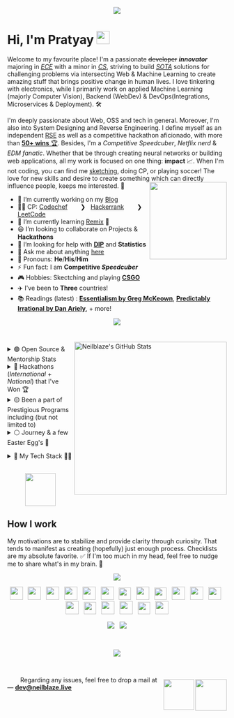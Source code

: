 <p align="center">
  <img  src="https://user-images.githubusercontent.com/48355572/207961878-f24217cf-d514-4ee9-90f9-bebd4111a6a0.png">
  <br>


# Hi, I'm Pratyay <img src="https://user-images.githubusercontent.com/48355572/205912228-52b28bd4-910b-4447-934f-be8b19a3aec5.gif" width="30px" height="30px">
Welcome to my favourite place! I'm a passionate ~~developer~~ **_innovator_** majoring in [*ECE*](https://en.wikipedia.org/?title=Electronics_and_Communication_Engineering&redirect=no) with a minor in [*CS*](https://en.wikipedia.org/wiki/Computer_science), striving to build [_SOTA_](https://en.wikipedia.org/wiki/State_of_the_art) solutions for challenging problems via intersecting Web & Machine Learning to create amazing stuff that brings positive change in human lives. I love tinkering with electronics, while I primarily work on applied Machine Learning (majorly Computer Vision), Backend (WebDev) & DevOps(Integrations, Microservices & Deployment). 🛠️

I'm deeply passionate about Web, OSS and tech in general. Moreover, I'm also into System Designing and Reverse Engineering. I define myself as an independent [RSE](https://ukrse.github.io/who.html) as well as a competitive hackathon aficionado, with more than [**50+ wins** 🏆](https://bit.ly/3nuM2Lz). Besides, I'm a _Competitive Speedcuber_, _Netflix nerd_ & _EDM fanatic_. Whether that be through creating neural networks or building web applications, all my work is focused on one thing: **impact** 📈. When I'm not coding, you can find me [sketching](https://urlx.vercel.app/ed-sheeran), doing CP, or playing soccer! The love for new skills and desire to create something which can directly influence people, keeps me interested. 🚀
<img align='right' src='https://user-images.githubusercontent.com/48355572/205913210-a40d093c-c40f-4cf7-b6ec-c67cd953476a.png' width='177'>

- 🔭 I’m currently working on my [Blog](https://blog.neilblaze.live) <a href="https://blog.neilblaze.live"><img src="https://user-images.githubusercontent.com/48355572/234940695-3b5baa71-01f5-4156-aca0-7a759bdec650.gif" width="12.9px" height="12.9px"></a>
- 👨‍💻 CP: [Codechef](https://www.codechef.com/users/zack_007) <a href="https://www.codechef.com/users/zack_007"><img src="https://user-images.githubusercontent.com/48355572/234939005-1a3b35fe-c834-44e6-987e-e86a1deee81c.png" width="14px" height="14px"></a> &nbsp; ❯ &nbsp; [Hackerrank](https://www.hackerrank.com/N3ilz_BL4Z3) <a href="https://www.hackerrank.com/N3ilz_BL4Z3"><img src="https://user-images.githubusercontent.com/48355572/234939454-3defe865-400a-46ec-9d2d-59f9eb8d7d06.png" width="14px" height="14px"></a> &nbsp; ❯ &nbsp; [LeetCode](https://leetcode.com/Neilblaze) <a href="https://leetcode.com/Neilblaze"><img src="https://user-images.githubusercontent.com/48355572/234939592-15f29ec2-10f5-41da-a6ca-7d78db446aa0.png" width="14px" height="14px"></a>
- 🌱 I’m currently learning [Remix](https://remix.run) 🏃
- 😄 I’m looking to collaborate on Projects & **Hackathons** <img src="https://user-images.githubusercontent.com/48355572/234943320-94375e5d-9028-4d61-8b7b-eed4f4fe6c86.gif" width="15px" height="15px">
- 🤔 I’m looking for help with [**DIP**](https://en.wikipedia.org/wiki/Digital_image_processing) and **Statistics**
- 💬 Ask me about anything [here](https://github.com/Neilblaze/Neilblaze/issues)
- 👨 Pronouns: **He**/**His**/**Him**
- ⚡ Fun fact: I am **Competitive _Speedcuber_**
- 🎮 Hobbies: Skectching and playing [**CSGO**](https://urlx.vercel.app/csgo-rank) <a href="https://steamcommunity.com/id/NeilzxD"><img src="https://user-images.githubusercontent.com/48355572/234972696-0cbb7e64-16ba-4f6a-a5be-d7b64d361897.png" width="14px" height="14px"></a>
- ✈️ I've been to **Three** countries!
- 📚 Readings (latest) : [**Essentialism by Greg McKeown**](https://literal.club/neilblaze/book/essentialism-d4v31), [**Predictably Irrational by Dan Ariely**](https://literal.club/neilblaze/book/predictably-irrational-60c6r), + more!

<p align="center">
  <img src="https://user-images.githubusercontent.com/48355572/209539106-8e1cbfc6-2f3d-4afd-b96a-890d967dd9ab.png">
</p>

<div>
<br/>
<img align="right" style="padding-top: 7px;" src="https://github-readme-streak-stats.herokuapp.com?user=Neilblaze&theme=blue-green&hide_border=true&date_format=M%20j%5B%2C%20Y%5D&background=DD272700&stroke=5326DD&fire=DD2727&ring=242EDC&sideNums=25C9DD" alt="Neilblaze's GitHub Stats" width="350" />  


<p align="left">
<details><summary> 🟢 Open Source & Mentorship Stats <img src="https://user-images.githubusercontent.com/48355572/234978665-08b7d16e-dace-479a-a061-478972c43f6b.gif" width="14px" height="14px"></summary>
<p>

- [Google Code-In'19](https://codein.withgoogle.com/archive/2019/organization/6265089057882112/) @Tensorflow &nbsp; ❯ &nbsp; (Mentor)
- [HackInCodes'20](https://hakincodes.tech) &nbsp; ❯ &nbsp; (Project Admin + Mentor)
- [Kharagpur Winter of Code (KWoC) 2020](https://kwoc.kossiitkgp.org) @IITKgp &nbsp; ❯ &nbsp; (Mentor)
- [NJACK Winter of Code 2020](http://njackwinterofcode.github.io) @IITPatna &nbsp; ❯ &nbsp; (Project Admin + Mentor)
- [DSC NSEC Winter of Code 2020](https://winterofcode.com) &nbsp; ❯ &nbsp; (Mentor)
- Script Winter of Code ([SWOC](http://swoc.tech)) 2020 &nbsp; ❯ &nbsp; (Mentor)
- [Hyperedge Winter of Blockchain](https://hyperedge.so/wob) 2023 &nbsp; ❯ &nbsp; (Mentor)
- [GirlScript Summer of Code](https://gssoc.girlscript.tech) (GSSoC) 2023 &nbsp; ❯ &nbsp; (Mentor)


<br/>

💡 **Fun Fact** : I've mentored over ***2.5K+*** students across the globe by mentoring in few International Hackathons, for e.g. :- 
<br/>

<table><tr><td valign="top" width="60%">

## <a href="https://github.com/neilblaze"><img src="https://user-images.githubusercontent.com/48355572/234984847-4e6b24f7-6a4a-4428-9924-fd34774d512c.png" title="MentorshipLogo" alt="Provided mentorship in the following hackathons" width="auto"/> </a>
 
| **Hackathon** | **Host** | **Place** |
| --- | --- | --- |
[Hack the North 2020++](https://hackthenorth.com)             | University of Waterloo, CA                                    |  Remote  |
[SunHacks 2020](https://sunhacks.io)                          | Arizona State University                                      |  Remote  |
[nwHacks 2021](https://www.nwhacks.io)                        | UBC Vancouver, CA                                             |  Remote  |
[Hack the NorthEast 2021](https://hackthenortheast.com)       | HTNE                                                          |  Remote  |
[SacHacks 2021](https://sachacks.io)                          | UC Davis                                                      |  Remote  |
[TartanHacks 2021](https://www.tartanhacks.com)               | Carnegie Mellon University                                    |  Remote  |
[SigmaHacks-2.0 2021](https://sigmahacks.org)                 | SigmaHacks                                                    |  Remote  |
[SBUHacks 2021](https://sbuhacks.org)                         | Stony Brook University                                        |  Remote  |
[StormHacks 2021](https://stormhacks.com)                     | Simon Fraser University                                       |  Remote  |
[UofTHacks-X 2023](https://uofthacks.com)                     | University of Toronto                                         |  Remote  |
[Hack@Brown 2023](https://2023.hackatbrown.org)               | Brown University                                              |  Remote  |
[McHacks 2023](https://www.mchacks.ca)                        | McGill University                                             |  Remote  |
 
</td><td valign="top" width="40%">

## <a href="https://github.com/neilblaze"><img src="https://user-images.githubusercontent.com/48355572/234985823-3da24d69-f3c8-4fac-b789-0b683c378b53.png" title="InterestedOrganizations" alt="Organizations of interest" width="auto"/> </a>   

- [Tensorflow](https://github.com/tensorflow) <img src="https://user-images.githubusercontent.com/48355572/234987454-6b44ef88-e396-4a93-88e2-8e61274257ea.png" width="14.5px" height="15.5px">
- [Apache Software Foundation](https://github.com/apache) <img src="https://user-images.githubusercontent.com/48355572/234987743-dbccbb63-4cd8-4e42-8e71-bff1249cf939.png" width="15px" height="15px">
- [Pytorch](https://github.com/pytorch) <img src="https://user-images.githubusercontent.com/48355572/234988080-cf2778c5-3599-4647-ae7d-d5a162c86fb8.png" width="10px" height="13px">
- [Numpy](https://github.com/numpy) <img src="https://user-images.githubusercontent.com/48355572/234988613-acbb0932-5bc2-47ae-83d6-70ced6cd724d.png" width="15px" height="15px">
- [Layer5](https://layer5.io) <img src="https://user-images.githubusercontent.com/48355572/234989129-48e5f558-7c33-485d-83bb-7651215c3058.png" width="12px" height="12px">
- [Sigstore](https://github.com/sigstore) <img src="https://user-images.githubusercontent.com/48355572/234989351-e59efb75-e7af-4e67-8f00-1be9c915f96e.png" width="12px" height="12px">
- [Cilium](https://github.com/cilium) <img src="https://user-images.githubusercontent.com/48355572/234989858-5556f23e-2299-4bd8-adb8-4a400959bc50.png" width="14px" height="14px">
- [Processing Foundation](https://github.com/processing) <img src="https://user-images.githubusercontent.com/48355572/234990297-b0adceb5-5fcd-4522-9cc4-f91991f9c112.png" width="12px" height="14px">
- [Publiclab](https://github.com/publiclab) <img src="https://user-images.githubusercontent.com/48355572/234990484-3b7c777e-fd4b-4c64-a2f9-4e5dc96c631f.png" width="12.5px" height="12px">
- [DSCAOT](https://dscaot.xyz) <img src="https://github.com/apache/apisix/assets/48355572/74555b59-4af8-42be-802c-a3837f3ea2ad" width="18px" height="10px">
- [BioConda](https://github.com/bioconda) <img src="https://user-images.githubusercontent.com/48355572/234990936-1dceeb8d-aa92-48f9-b529-b5e04f44cd69.png" width="13px" height="13px">
- [Fossasia](https://github.com/fossasia) <img src="https://user-images.githubusercontent.com/48355572/234991428-bde6d1cc-529b-4258-9bd2-fee9b95de049.png" width="12px" height="12px">
- [Anitab-Org](https://github.com/anitab-org) <img src="https://user-images.githubusercontent.com/48355572/234991658-3fdb31ec-5ad1-4791-aa77-41dd0177c8ca.png" width="12px" height="12px">


</td></tr></table>
<br/>
</p>
</details>


<details><summary> 🔵 Hackathons (<i>International</i> + <i>National</i>) that I've Won 🏆 <img src="https://user-images.githubusercontent.com/48355572/234978665-08b7d16e-dace-479a-a061-478972c43f6b.gif" width="14px" height="14px"></summary> 
<p><br/><br/><br/>
  
| **Year** | **Name of Hackathon** | **Organizer (Name of International Institution/Organisation) 🏫** | **Position / Award 🏆** | **Explore Project** |
| --- | --- | --- | --- | --- |
| 2023 | [Hacktech 2023](https://hacktech-2023.devpost.com) <img src="https://user-images.githubusercontent.com/48355572/234949697-2534f427-c3e9-43bd-b81c-353c4f21405d.jpg" width="18px" height="14px"> | California Institute of Technology (Caltech) | Grand Prize — Best Hack (Senior Division) | [View](https://devpost.com/software/up-cycle) <a href="https://devpost.com/software/up-cycle" target="_blank"><img src="https://user-images.githubusercontent.com/48355572/222726664-140bd1cf-fb29-4fd5-8926-d659c4632ea7.png" width="12px" height="12px"></a> |
| 2023 | [University of Bridgeport Hackathon](https://bpt-hackathon.devpost.com) <img src="https://user-images.githubusercontent.com/48355572/234949697-2534f427-c3e9-43bd-b81c-353c4f21405d.jpg" width="18px" height="14px"> | University of Bridgeport | 1st Place Prize | [View](https://devpost.com/software/lyceum) <a href="https://devpost.com/software/lyceum" target="_blank"><img src="https://user-images.githubusercontent.com/48355572/222726664-140bd1cf-fb29-4fd5-8926-d659c4632ea7.png" width="12px" height="12px"></a> |
| 2023 | [Citro Hacks 2023](https://citro-hacks-2023.devpost.com) | Citro Tech | Best Collegiate Hack | [View](https://devpost.com/software/facemelody) <a href="https://devpost.com/software/facemelody" target="_blank"><img src="https://user-images.githubusercontent.com/48355572/222726664-140bd1cf-fb29-4fd5-8926-d659c4632ea7.png" width="12px" height="12px"></a> |
| 2023 | [Hack the Hill](https://hack-the-hill.devpost.com) | University of Ottawa & Carleton University | Best Use of Google Cloud | [View](https://devpost.com/software/onionalyze) <a href="https://devpost.com/software/onionalyze" target="_blank"><img src="https://user-images.githubusercontent.com/48355572/222726664-140bd1cf-fb29-4fd5-8926-d659c4632ea7.png" width="12px" height="12px"></a> |
| 2023 | [Scaling Ethereum](https://ethglobal.com/events/scaling2023) | ETH Global | Polybase — Pool Prize | [View](https://ethglobal.com/showcase/fund3r-fw35o) <a href="https://ethglobal.com/showcase/fund3r-fw35o" target="_blank"><img src="https://user-images.githubusercontent.com/48355572/222726664-140bd1cf-fb29-4fd5-8926-d659c4632ea7.png" width="12px" height="12px"></a> |
| 2023 | [Hack Around the World 2](https://hack-around-the-world-2.devpost.com) | Major League Hacking (MLH) | Best Domain Name from GoDaddy Registry [APAC Only] | [View](https://devpost.com/software/tomravel) <a href="https://devpost.com/software/tomravel" target="_blank"><img src="https://user-images.githubusercontent.com/48355572/222726664-140bd1cf-fb29-4fd5-8926-d659c4632ea7.png" width="12px" height="12px"></a> |
| 2023 | [EthForAll 2023](https://ethforall.devfolio.co) | Devfolio x ETHIndia | Arcana Network Auth Prize | [View](https://devfolio.co/projects/studysurf-5ec7) <a href="https://devfolio.co/projects/studysurf-5ec7" target="_blank"><img src="https://user-images.githubusercontent.com/48355572/222726664-140bd1cf-fb29-4fd5-8926-d659c4632ea7.png" width="12px" height="12px"></a> |
| 2023 | [Linode Hackathon 2023](https://dev.to/devteam/linode-dev-hackathon-winners-announced-2821) | Linode x DEV | Runner-Up — Smooth Shifters | [View](https://dev.to/devteam/linode-dev-hackathon-winners-announced-2821#:~:text=%23linodehackathon-,HealthifAI) <a href="https://dev.to/devteam/linode-dev-hackathon-winners-announced-2821#:~:text=%23linodehackathon-,HealthifAI" target="_blank"><img src="https://user-images.githubusercontent.com/48355572/222726664-140bd1cf-fb29-4fd5-8926-d659c4632ea7.png" width="12px" height="12px"></a> |
| 2023 | [Hacklytics 2023](https://hacklytics23.devpost.com) | Georgia Tech | Best Healthcare Hack | [View](https://devpost.com/software/healthifai) <a href="https://devpost.com/software/healthifai" target="_blank"><img src="https://user-images.githubusercontent.com/48355572/222726664-140bd1cf-fb29-4fd5-8926-d659c4632ea7.png" width="12px" height="12px"></a> |
| 2023 | [DeisHacks 2023](https://deishacks-2023.devpost.com) | Brandeis University | *Hidden Jem* Track Prize ([$500](https://user-images.githubusercontent.com/48355572/217180869-9f6dcd0a-3f81-4001-960a-2f341d80d73c.png))  | [View](https://devpost.com/software/land-of-a-thousand-hills-collectibles) <a href="https://devpost.com/software/land-of-a-thousand-hills-collectibles" target="_blank"><img src="https://user-images.githubusercontent.com/48355572/222726664-140bd1cf-fb29-4fd5-8926-d659c4632ea7.png" width="12px" height="12px"></a> |
| 2023 | [HackED](https://hacked-2023.devpost.com) | University of Alberta | Best Use of MongoDB Atlas | [View](https://devpost.com/software/edwiz) <a href="https://devpost.com/software/edwiz" target="_blank"><img src="https://user-images.githubusercontent.com/48355572/222726664-140bd1cf-fb29-4fd5-8926-d659c4632ea7.png" width="12px" height="12px"></a> |
| 2022 | [Hacky New Year!](https://hacky-new-year.devpost.com) | Major League Hacking | Most Innovative Hack | [View](https://devpost.com/software/collabworks) <a href="https://devpost.com/software/collabworks" target="_blank"><img src="https://user-images.githubusercontent.com/48355572/222726664-140bd1cf-fb29-4fd5-8926-d659c4632ea7.png" width="12px" height="12px"></a> |
| 2022 | [Hacky Winterland 2](https://hacky-winterland-2.devpost.com) | Major League Hacking (MLH) | Best Use of Google Cloud | [View](https://devpost.com/software/save-our-snooze) <a href="https://devpost.com/software/save-our-snooze" target="_blank"><img src="https://user-images.githubusercontent.com/48355572/222726664-140bd1cf-fb29-4fd5-8926-d659c4632ea7.png" width="12px" height="12px"></a> |
| 2022 | [MongoDB Atlas Hackathon 2022](https://dev.to/devteam/announcing-the-mongodb-atlas-hackathon-2022-on-dev-2107) | MongoDB x DEV | Runner-Up — Choose Your Own Adventure | [View](https://dev.to/devteam/mongodb-atlas-hackathon-2022-winners-announced-iib#:~:text=dotnet%20%23mongodb-,Binoculearn.ai) <a href="https://dev.to/devteam/mongodb-atlas-hackathon-2022-winners-announced-iib#:~:text=dotnet%20%23mongodb-,Binoculearn.ai" target="_blank"><img src="https://user-images.githubusercontent.com/48355572/222726664-140bd1cf-fb29-4fd5-8926-d659c4632ea7.png" width="12px" height="12px"></a> |
| 2022 | [MetroHacks 2022](https://metrohacks-2022.devpost.com) | MetroHacks — ASR-X | 1st Place (Best Overall) - Education Track (18+, Advanced Category) ; Most Creative Use of *Twilio* | [View](https://devpost.com/software/binoculearn) <a href="https://devpost.com/software/binoculearn" target="_blank"><img src="https://user-images.githubusercontent.com/48355572/222726664-140bd1cf-fb29-4fd5-8926-d659c4632ea7.png" width="12px" height="12px"></a> |
| 2022 | [Impractical Hackers 2](https://impracticalhackers2.devpost.com) | Major League Hacking (MLH) | Best Domain Name from GoDaddy Registry [APAC Only] | [View](https://devpost.com/software/sonicsurf) <a href="https://devpost.com/software/sonicsurf" target="_blank"><img src="https://user-images.githubusercontent.com/48355572/222726664-140bd1cf-fb29-4fd5-8926-d659c4632ea7.png" width="12px" height="12px"></a> |
| 2022 | [PeddieHacks](https://peddiehacks2022.devpost.com) | Peddie School, Hightstown, New Jersey | *Passion Prize by 1517* & *Education College Prize* | [View](https://devpost.com/software/summarizr-hczls7) <a href="https://devpost.com/software/summarizr-hczls7" target="_blank"><img src="https://user-images.githubusercontent.com/48355572/222726664-140bd1cf-fb29-4fd5-8926-d659c4632ea7.png" width="12px" height="12px"></a> |
| 2022 | [KYH Hackathon](https://katy-youth-hacks.devpost.com) | KatyYouthHacks | Best Overall Winner | [View](https://devpost.com/software/food-oasis-irp89a) <a href="https://devpost.com/software/food-oasis-irp89a" target="_blank"><img src="https://user-images.githubusercontent.com/48355572/222726664-140bd1cf-fb29-4fd5-8926-d659c4632ea7.png" width="12px" height="12px"></a> |
| 2022 | [Impact Hacks](https://impact-hacks.devpost.com) | Irvington High School Data Science Club | Judge's Choice | [View](https://devpost.com/software/food-oasis-irp89a) <a href="https://devpost.com/software/food-oasis-irp89a" target="_blank"><img src="https://user-images.githubusercontent.com/48355572/222726664-140bd1cf-fb29-4fd5-8926-d659c4632ea7.png" width="12px" height="12px"></a> |
| 2022 | [GryphHacks](https://gryphhacks-2022.devpost.com) | University of Guelph | Second Place Overall ; Best CI/CD Application Using CircleCI ; Best use of CockroachDB | [View](https://devpost.com/software/skript) <a href="https://devpost.com/software/skript" target="_blank"><img src="https://user-images.githubusercontent.com/48355572/222726664-140bd1cf-fb29-4fd5-8926-d659c4632ea7.png" width="12px" height="12px"></a> |
| 2022 | [RU Hacks](https://ru-hacks-2022-digital-15171.devpost.com) | Ryerson University | Best Application of DCP API 1st Place ; Best Use of Google Cloud ; Mini Win: Most Engaging Demo Video | [View](https://devpost.com/software/r-u-safe) <a href="https://devpost.com/software/r-u-safe" target="_blank"><img src="https://user-images.githubusercontent.com/48355572/222726664-140bd1cf-fb29-4fd5-8926-d659c4632ea7.png" width="12px" height="12px"></a> |
| 2022 | [SD Hacks](https://sd-hacks-2022.devpost.com) | UC San Diego | First Place ($1000) - MageAI challenge (Tied) | [View](https://devpost.com/software/hydroptimum) <a href="https://devpost.com/software/hydroptimum" target="_blank"><img src="https://user-images.githubusercontent.com/48355572/222726664-140bd1cf-fb29-4fd5-8926-d659c4632ea7.png" width="12px" height="12px"></a> |
| 2022 | [PickHacks](https://hackprinceton-spring-2022.devpost.com) | Missouri S&T | Best Use of MATLAB | [View](https://devpost.com/software/perfect-playlists-saxc6u) <a href="https://devpost.com/software/perfect-playlists-saxc6u" target="_blank"><img src="https://user-images.githubusercontent.com/48355572/222726664-140bd1cf-fb29-4fd5-8926-d659c4632ea7.png" width="12px" height="12px"></a> |
| 2022 | [HackPrinceton Spring'22](https://hackprinceton-spring-2022.devpost.com) | Princeton University | Most Creative Use of Twilio | [View](https://devpost.com/software/fintruist) <a href="https://devpost.com/software/fintruist" target="_blank"><img src="https://user-images.githubusercontent.com/48355572/222726664-140bd1cf-fb29-4fd5-8926-d659c4632ea7.png" width="12px" height="12px"></a> |
| 2022 | [Faber Web3 Hackathon](https://faberweb3.devpost.com) | Faber Inc. | Third Best Overall ; Across the Line Award | [View](https://devpost.com/software/sparkstream) <a href="https://devpost.com/software/sparkstream" target="_blank"><img src="https://user-images.githubusercontent.com/48355572/222726664-140bd1cf-fb29-4fd5-8926-d659c4632ea7.png" width="12px" height="12px"></a> |
| 2022 | [Hacktech](https://hacktech-2022.devpost.com) | California Institute of Technology (Caltech) | *Best ML/AI Hack* ; *Passion Prize by 1517*  | [View](https://devpost.com/software/ziro) <a href="https://devpost.com/software/ziro" target="_blank"><img src="https://user-images.githubusercontent.com/48355572/222726664-140bd1cf-fb29-4fd5-8926-d659c4632ea7.png" width="12px" height="12px"></a> |
| 2022 | [HackNYU](https://hacknyu-2022.devpost.com) | New York University | Best Overall — *Track: Inclusion*  | [View](https://devpost.com/software/parampower) <a href="https://devpost.com/software/parampower" target="_blank"><img src="https://user-images.githubusercontent.com/48355572/222726664-140bd1cf-fb29-4fd5-8926-d659c4632ea7.png" width="12px" height="12px"></a> |
| 2022 | [TAMUhack](https://tamuhack2022.devpost.com) | Texas A&M University | PIMCO Challenge | [View](https://devpost.com/software/educoin-h76rgt) <a href="https://devpost.com/software/educoin-h76rgt" target="_blank"><img src="https://user-images.githubusercontent.com/48355572/222726664-140bd1cf-fb29-4fd5-8926-d659c4632ea7.png" width="12px" height="12px"></a> |
| 2021 | [Kent Hack Enough](https://kent-hack-enough-2021.devpost.com) | Kent State University | Best Use of Google Cloud, Best International Hack (Tied)  | [View](https://devpost.com/software/unisight) <a href="https://devpost.com/software/unisight" target="_blank"><img src="https://user-images.githubusercontent.com/48355572/222726664-140bd1cf-fb29-4fd5-8926-d659c4632ea7.png" width="12px" height="12px"></a> |
| 2021 | [MetroHacks](https://metrohacks2021.devpost.com) | ACP x Tsinghua University | Best Overall  | [View](https://devpost.com/software/zentube) <a href="https://devpost.com/software/zentube" target="_blank"><img src="https://user-images.githubusercontent.com/48355572/222726664-140bd1cf-fb29-4fd5-8926-d659c4632ea7.png" width="12px" height="12px"></a> |
| 2021 | [HackUMBC Fall 2021](https://hackumbc-fall-2021.devpost.com) | University of Maryland, Baltimore County | Best Financial Hack — Capital One  | [View](https://devpost.com/software/quikserve) <a href="https://devpost.com/software/quikserve" target="_blank"><img src="https://user-images.githubusercontent.com/48355572/222726664-140bd1cf-fb29-4fd5-8926-d659c4632ea7.png" width="12px" height="12px"></a> |
| 2021 | [VolHacks V](https://volhacks-v.devpost.com) | University of Tennessee | Jina AI — Best Hack Using Jina AI | [View](https://devpost.com/software/quikserve) <a href="https://devpost.com/software/quikserve" target="_blank"><img src="https://user-images.githubusercontent.com/48355572/222726664-140bd1cf-fb29-4fd5-8926-d659c4632ea7.png" width="12px" height="12px"></a> |
| 2021 | [Cal Hacks 8.0](https://cal-hacks-8.devpost.com) | UC Berkeley | BlackRock Challenge — Financial Wellbeing (Best Overall) ; The @ Company — Mobile Apps Post “The Social Dilemma” (First Place) ; MLH — Best Use of Google Cloud ; The @ Company — Best Use of @ Platform  | [View](https://devpost.com/software/renteasy) <a href="https://devpost.com/software/renteasy" target="_blank"><img src="https://user-images.githubusercontent.com/48355572/222726664-140bd1cf-fb29-4fd5-8926-d659c4632ea7.png" width="12px" height="12px"></a> |
| 2021 | [Pitt Challenge](https://pitt-challenge-2021.devpost.com) | University of Pittsburgh — School of Pharmacy and the Clinical and Translational Science Institute (CTSI) | Overall 2nd Place (Tied) | [View](https://devpost.com/software/sheerai) <a href="https://devpost.com/software/sheerai" target="_blank"><img src="https://user-images.githubusercontent.com/48355572/222726664-140bd1cf-fb29-4fd5-8926-d659c4632ea7.png" width="12px" height="12px"></a> |
| 2021 | [MHacks 14](https://mhacks-14.devpost.com) | University of Michigan | Best Machine Learning Hack ; Best Educational Hack - Leading Learners | [View](https://devpost.com/software/retro-study) <a href="https://devpost.com/software/retro-study" target="_blank"><img src="https://user-images.githubusercontent.com/48355572/222726664-140bd1cf-fb29-4fd5-8926-d659c4632ea7.png" width="12px" height="12px"></a> |
| 2021 | [MakeUC](https://makeuc-2021.devpost.com) | University of Cincinnati | [Givaudan] Best Hack for Demystifying Food Experience ; [Tezos] Best Project Using Blockchain — 2nd Place ($2000) | [View](https://devpost.com/software/recaipe) <a href="https://devpost.com/software/recaipe" target="_blank"><img src="https://user-images.githubusercontent.com/48355572/222726664-140bd1cf-fb29-4fd5-8926-d659c4632ea7.png" width="12px" height="12px"></a> |
| 2021 | [DivHacks](https://divhacks.devpost.com) | Columbia University | Most Fun or Unique Hack | [View](https://devpost.com/software/safelynk) <a href="https://devpost.com/software/safelynk" target="_blank"><img src="https://user-images.githubusercontent.com/48355572/222726664-140bd1cf-fb29-4fd5-8926-d659c4632ea7.png" width="12px" height="12px"></a> |
| 2021 | [HyperHacks](https://hyperhacks.devpost.com) | HyperHacks Inc. | Top 10 | [View](https://devpost.com/software/aquastreet) <a href="https://devpost.com/software/aquastreet" target="_blank"><img src="https://user-images.githubusercontent.com/48355572/222726664-140bd1cf-fb29-4fd5-8926-d659c4632ea7.png" width="12px" height="12px"></a> |
| 2021 | [Backyard Hacks 2.0](https://backyardhackstwo.devpost.com) | Major League Hacking | Best use of Google Cloud | [View](https://devpost.com/software/socialcurator) <a href="https://devpost.com/software/socialcurator" target="_blank"><img src="https://user-images.githubusercontent.com/48355572/222726664-140bd1cf-fb29-4fd5-8926-d659c4632ea7.png" width="12px" height="12px"></a> |
| 2021 | [HackMIT 2021](https://archive.hackmit.org/2021) | Massachusetts Institute of Technology (MIT) | *Best Financial Hack* — Capital One ; *Best Hack for Environmental Sustainability Investing* — Arrowstreet Capital | [View](https://github.com/thisjustinh/ESGBoost) <a href="https://github.com/thisjustinh/ESGBoost" target="_blank"><img src="https://user-images.githubusercontent.com/48355572/222726664-140bd1cf-fb29-4fd5-8926-d659c4632ea7.png" width="12px" height="12px"></a> |
| 2021 | [HopHacks Fall 2021](https://hophacks-fall-2021.devpost.com) | Johns Hopkins University, Maryland | Hacking — Runner Up | [View](https://devpost.com/software/spiroshield) <a href="https://devpost.com/software/spiroshield" target="_blank"><img src="https://user-images.githubusercontent.com/48355572/222726664-140bd1cf-fb29-4fd5-8926-d659c4632ea7.png" width="12px" height="12px"></a> |
| 2021 | [PennApps XXII](https://pennapps-xxii.devpost.com) | University of Pennsylvania | Top 10 ; Sponsored Route: Best Use of IPFS and/or Filecoin | [View](https://devpost.com/software/spotzoo) <a href="https://devpost.com/software/spotzoo" target="_blank"><img src="https://user-images.githubusercontent.com/48355572/222726664-140bd1cf-fb29-4fd5-8926-d659c4632ea7.png" width="12px" height="12px"></a> |
| 2021 | [PeddieHacks](https://peddiehacks2021.devpost.com) | Peddie School, Hightstown, New Jersey | Judges' Prize | [View](https://devpost.com/software/eyeballin) <a href="https://devpost.com/software/eyeballin" target="_blank"><img src="https://user-images.githubusercontent.com/48355572/222726664-140bd1cf-fb29-4fd5-8926-d659c4632ea7.png" width="12px" height="12px"></a> |
| 2021 | [Slam Dunk Hacks](https://slamdunkhacks.devpost.com) | Major League Hacking | First Overall ; Best Domain Name from GoDaddy Registry [APAC Only] | [View](https://devpost.com/software/eyeballin) <a href="https://devpost.com/software/eyeballin" target="_blank"><img src="https://user-images.githubusercontent.com/48355572/222726664-140bd1cf-fb29-4fd5-8926-d659c4632ea7.png" width="12px" height="12px"></a> |
| 2021 | [HackUPC 2021](https://hackupc2021.devpost.com) | Universitat Politècnica de Catalunya · Barcelona Tech - UPC | Second Best Overall ; IThinkUPC Challenge (Best Overall) | [View](https://devpost.com/software/edyfai) <a href="https://devpost.com/software/edyfai" target="_blank"><img src="https://user-images.githubusercontent.com/48355572/222726664-140bd1cf-fb29-4fd5-8926-d659c4632ea7.png" width="12px" height="12px"></a> |
| 2021 | [IBM Healthcare Innovation Challenge](https://www.ibm.com/in-en/industries/healthcare) | IBM | Second Best Overall (APAC) ; Innovators Award | [View](https://devpost.com/software/healthbay) <a href="https://devpost.com/software/healthbay" target="_blank"><img src="https://user-images.githubusercontent.com/48355572/222726664-140bd1cf-fb29-4fd5-8926-d659c4632ea7.png" width="12px" height="12px"></a> |
| 2021 | [Hacktech 2021](https://hacktech2021.devpost.com) | Caltech | Runner-Up (Best Overall) | [View](https://devpost.com/software/aerowave#updates) <a href="https://devpost.com/software/aerowave#updates" target="_blank"><img src="https://user-images.githubusercontent.com/48355572/222726664-140bd1cf-fb29-4fd5-8926-d659c4632ea7.png" width="12px" height="12px"></a> |
| 2021 | [HueHacks](https://huehacks.devpost.com) | Major League Hacking | Work of Art Hack | [View](https://devpost.com/software/_colorsive_) <a href="https://devpost.com/software/_colorsive_" target="_blank"><img src="https://user-images.githubusercontent.com/48355572/222726664-140bd1cf-fb29-4fd5-8926-d659c4632ea7.png" width="12px" height="12px"></a> |
| 2021 | [HackPSU Spring 2021](https://hackpsu-spring-2021.devpost.com) | Penn State University | Nittany Ai Alliance — Ai for Good (First Place) ; HackPSU Health and Wellness | [View](https://devpost.com/software/adoptic) <a href="https://devpost.com/software/adoptic" target="_blank"><img src="https://user-images.githubusercontent.com/48355572/222726664-140bd1cf-fb29-4fd5-8926-d659c4632ea7.png" width="12px" height="12px"></a> |
| 2021 | [Hackthrob](https://hackthrob.devpost.com) | Major League Hacking | Best Hardware Hack presented by Digi-Key | [View](https://devpost.com/software/closeness) <a href="https://devpost.com/software/closeness" target="_blank"><img src="https://user-images.githubusercontent.com/48355572/222726664-140bd1cf-fb29-4fd5-8926-d659c4632ea7.png" width="12px" height="12px"></a> |
| 2021 | [HackBU 2021](https://hackbu-2021.devpost.com) | Binghamton University | Best Design (UI) sponsored by RubyApps | [View](https://devpost.com/software/pronounce) <a href="https://devpost.com/software/pronounce" target="_blank"><img src="https://user-images.githubusercontent.com/48355572/222726664-140bd1cf-fb29-4fd5-8926-d659c4632ea7.png" width="12px" height="12px"></a> |
| 2021 | [uOttaHack 4](https://uottahack-4.devpost.com) | University of Ottawa | 1st Place Overall ; Solace - Best use of PubSub+ (Best Overall) | [View](https://devpost.com/software/ambuplus) <a href="https://devpost.com/software/ambuplus" target="_blank"><img src="https://user-images.githubusercontent.com/48355572/222726664-140bd1cf-fb29-4fd5-8926-d659c4632ea7.png" width="12px" height="12px"></a> |
| 2021 | [TartanHacks 2021](https://tartanhacks-2021.devpost.com) | Carnegie Mellon University (CMU) | Best use of DataStax Astra | [View](https://devpost.com/software/extra-change) <a href="https://devpost.com/software/extra-change" target="_blank"><img src="https://user-images.githubusercontent.com/48355572/222726664-140bd1cf-fb29-4fd5-8926-d659c4632ea7.png" width="12px" height="12px"></a> |
| 2021 | [Hoya Hacks 2021](https://hoya-hacks-2021.devpost.com) | Georgetown University | 1st Place Overall | [View](https://devpost.com/software/krishai-htkagf) <a href="https://devpost.com/software/krishai-htkagf" target="_blank"><img src="https://user-images.githubusercontent.com/48355572/222726664-140bd1cf-fb29-4fd5-8926-d659c4632ea7.png" width="12px" height="12px"></a> |
| 2021 | [Quantahacks 2021](https://quantahacks.devpost.com) | Quantahacks | Second Place Overall | [View](https://devpost.com/software/customer-car) <a href="https://devpost.com/software/customer-car" target="_blank"><img src="https://user-images.githubusercontent.com/48355572/222726664-140bd1cf-fb29-4fd5-8926-d659c4632ea7.png" width="12px" height="12px"></a> |
| 2021 | [Hack APAC](https://hackapac.devpost.com) | Major League Hacking | Best use of Google Cloud | [View](https://devpost.com/software/krishai) <a href="https://devpost.com/software/krishai" target="_blank"><img src="https://user-images.githubusercontent.com/48355572/222726664-140bd1cf-fb29-4fd5-8926-d659c4632ea7.png" width="12px" height="12px"></a> |
| 2021 | [Hack Your Portfolio](https://hackyourportfolio.devpost.com) | Major League Hacking | Best Social Good Hack | [View](https://devpost.com/software/teach-for-a-cause) <a href="https://devpost.com/software/teach-for-a-cause" target="_blank"><img src="https://user-images.githubusercontent.com/48355572/222726664-140bd1cf-fb29-4fd5-8926-d659c4632ea7.png" width="12px" height="12px"></a> |
| 2021 | [DigitalOcean App Platform Hackathon](https://dev.to/devteam/announcing-the-digitalocean-app-platform-hackathon-on-dev-2i1k) | DigitalOcean x DEV.to | Runner up | [View](https://dev.to/devteam/digitalocean-app-platform-hackathon-winners-announced-ig0#:~:text=docker%20%23showdev-,%40neilblaze,-Who%2Dof%2Dus) <a href="https://dev.to/devteam/digitalocean-app-platform-hackathon-winners-announced-ig0#:~:text=docker%20%23showdev-,%40neilblaze,-Who%2Dof%2Dus" target="_blank"><img src="https://user-images.githubusercontent.com/48355572/222726664-140bd1cf-fb29-4fd5-8926-d659c4632ea7.png" width="12px" height="12px"></a> |
| 2020 | [SharkHacks](https://sharkhacks.devpost.com) | Major League Hacking | Best Domain Name from GoDaddy Registry [APAC Only] | [View](https://devpost.com/software/sharkroom) <a href="https://devpost.com/software/sharkroom" target="_blank"><img src="https://user-images.githubusercontent.com/48355572/222726664-140bd1cf-fb29-4fd5-8926-d659c4632ea7.png" width="12px" height="12px"></a> |
| 2020 | [DandyHacks](https://dandyhacks-2020.devpost.com) | University of Rochester | echoAR Track Prize | [View](https://devpost.com/software/edubattle) <a href="https://devpost.com/software/edubattle" target="_blank"><img src="https://user-images.githubusercontent.com/48355572/222726664-140bd1cf-fb29-4fd5-8926-d659c4632ea7.png" width="12px" height="12px"></a> |
| 2020 | [Def Hacks — Global 2.0](https://bit.ly/3e9l3jA) | Def Hacks Inc. | [SecurePDF](https://devfolio.co/projects/securepdf) — Advanced Track Winner | [View](https://youtu.be/k_4fB4xYKlA?t=781) <a href="https://youtu.be/k_4fB4xYKlA?t=781" target="_blank"><img src="https://user-images.githubusercontent.com/48355572/222726664-140bd1cf-fb29-4fd5-8926-d659c4632ea7.png" width="12px" height="12px"></a> |

... and *20+* more across Devpost, Devfolio, AngelHack & Other Platforms! <br/>
💡 **Fun Fact** : I don't participate in domestic ones much since there, (Politics + Partiality) >> Skills 😆

<br/>
  
</p>
</details>

<details><summary> 🟡 Been a part of Prestigious Programs including (but not limited to) <img src="https://user-images.githubusercontent.com/48355572/234978665-08b7d16e-dace-479a-a061-478972c43f6b.gif" width="14px" height="14px"></summary> 
<p>
<br/>

- Research Assistant (RA) Intern at [IIIT Hyderabad](https://www.iiit.ac.in) <br/>
  ↳ Worked on Deep Neural Net Acoustic Model for Phoneme Segmentation under *Dr. Naresh Manwani* <br/><br/>
- Summer Intern at [III Kanpur](https://www.iitk.ac.in) <br/>
  ↳ Was a part of Applied Machine Learning & Data Science group, governed by CCE, IITK (Indian Institute of Technology Kanpur), in collaboration with the Intelligent Data Engineering and Automation (IDEA) Laboratory under *Prof. Nishchal K. Verma* <br/><br/>
- [HackIllinois OS Fellow 21](https://fellowship.hackillinois.org) — Remote <br/>
  ↳ Worked on async wrappers of `k8s.io/apiserver` under [CNCF](https://www.cncf.io) <br/><br/>
- [MITACS GRI'21](https://www.mitacs.ca/en/programs/globalink/globalink-research-internship) — Remote // uAlberta <br/>
  ↳ Worked on Mobile Head Motion-Tracking Unit based on RCV designed for specially-abled under Dr. Nilanjan Ray (Department of Computing Science, University of Alberta, CA) <br/><br/>
- [The Visual Computing & Artificial Intelligence Lab at TUM, 2022](https://niessnerlab.org/) — Remote <br/>
  ↳ Worked on Panoptic Segmantation & Object Detection with YOLOv8  <br/><br/>
- [Google Summer of Code 2023](https://summerofcode.withgoogle.com) ~ [Tensorflow](https://summerofcode.withgoogle.com/programs/2023/organizations/tensorflow-d1) (MediaPipe / GoogleAI) — Remote (Present) <a href="https://summerofcode.withgoogle.com/programs/2023/organizations/tensorflow-d1" target="_blank"><img src="https://user-images.githubusercontent.com/48355572/234949697-2534f427-c3e9-43bd-b81c-353c4f21405d.jpg" width="18px" height="14px"></a> <br/><br/>
- Applied AI (student) Researcher at [SimPPL](https://simppl.org) under [Unicode Research](https://unicode-research.netlify.app) — Remote (Present) <a href="https://summerofcode.withgoogle.com/programs/2023/organizations/tensorflow-d1" target="_blank"><img src="https://user-images.githubusercontent.com/48355572/234949697-2534f427-c3e9-43bd-b81c-353c4f21405d.jpg" width="18px" height="14px"></a> <br/>
  ↳ Working on Social Data Scraping and AI for fairness, under [*Swapneel Mehta*](https://twitter.com/swapneel_mehta) <br/><br/>
  
**TODO** :- 

- 🟢 [MLH Fellowship](https://fellowship.mlh.io) ⏳
- 🟢 [LFX/N Mentorship](https://lfx.linuxfoundation.org) ⏳(2024)
- 🟢 [Google Season of Docs](https://developers.google.com/season-of-docs) (2023) → _**Shortlisted**_, but *had to drop out* because of **GSoC'23** 🥺
- 🔴 [Outreachy 2023](https://www.outreachy.org) (May Cohort) → _**Selected**_, but *had to drop out* because of **GSoC'23** 💔❎
- 🟡 [DAAD Wise Scholarship](https://shorturl.at/kpyzS) (2021) → Institutional [eligibility](https://shorturl.at/dtGIM) factors 💔❎
- 🟡 [Summer of Bitcoin](https://www.summerofbitcoin.org) (2023) → Yet to take a shot ⏳(2024)
- 🟡 [NTU (MM Lab) Research Internship](https://www.mmlab-ntu.com/careers.html) → (Not eligible) ❎ / Reapply ⏳(2024)
- 🟢 [HKUST PG Visiting Research Internship](https://shorturl.at/aAVW8) → ⏳([2024/2025](https://facultyprofiles.hkust.edu.hk/facultylisting.php))
- 🟢 [NUS Research Internship](https://nus.edu.sg/cfg/students/jobs-internships/internships) → (Summer / Fall cohort) ⏳(2024)  

</p>
<br/>
</details>

<details><summary> ⚪ Journey & a few Easter Egg's 🥚 <img src="https://user-images.githubusercontent.com/48355572/234978665-08b7d16e-dace-479a-a061-478972c43f6b.gif" width="14px" height="14px"></summary> 
<p>

- Regional Top-10 in [**Build for Digital India** (BFDI), 2020](https://events.withgoogle.com/buildfordigitalindia), hosted by [**MeitY**](https://www.meity.gov.in/) and [**Google**](http://google.com) among **51/4756** teams across India!
- Runner-up of [*TCO19*](https://tco19.topcoder.com/regional-events/india) and [*TCO22*](https://tco19.topcoder.com/regional-events/india) (Topcoder Open) Regionals, India. 🎉
- Scored a prestigious ticket to the Oxford Machine Learning Summer School, [**OxML 2020**](https://www.oxfordml.school/oxml2020) (Computer Vision Track), hosted by [**University of Oxford**](https://www.ox.ac.uk) among 2000+ applicants across the globe!  
- Became the *maintainer* of the [**_Service Mesh Performance_**](https://smp-spec.io) under [Layer5](https://layer5.io), Inc. 🧑🏻‍🔬
- Top [**0.1%**](https://googlecloud.qwiklabs.com/public_profiles/606327e8-06a5-46e8-8259-7e50fd55bb69) among all GCP labs practitioners, APAC.
- HoyaHacks's Instagram page gave a [*shoutout*](https://www.instagram.com/stories/highlights/17858159024451121) to our project [**KrishAI**](https://devpost.com/software/krishai-htkagf) for becoming the **Best Overall** among more than 500 participants at [*Hoya Hacks 2021*](https://hoya-hacks-2021.devpost.com) hosted by Georgetown University! 🏆
- [**Solace**](https://solace.com) published our hackathon project — [**Ambuplus**](https://devpost.com/software/ambuplus) for [**uOttaHack'21**](https://uottahack-4.devpost.com) on their [Blog](https://solace.com/blog/uottahack-challenge-real-time-ambulance-tracking) page!
- Project [**Adoptic**](https://devpost.com/software/adoptic) got highlighted on the [**PennState**](https://news.engr.psu.edu/2021/hackpsu-winners.aspx#:~:text=and%20others%20as%20far%20as%20West%20Bengal%2C%20India) engineering blog!
- Selected for **Nittany AI** Challenge 2021 (invited by [Brad Zdenek](https://nittanyai.psu.edu/about-us/meet-our-staff/brad-zdenek)), hosted by [**PennState**](https://www.psu.edu) among 1000+ teams across the globe!
- One of the fortunate 25 UG students (globally) who secured a ticket to the 11th Lisbon Machine Learning Summer School, [**LxMLS 2021**](http://lxmls.it.pt/2021) (Virutal)
- Selected for **CIFAR Deep Learning Reinforcement Learning** Summer School, 2021
- Scored an opportunity to be a part of the Machine Learning Summer School (MLSS) in Taipei 2021, an initiative collaboratively held by [NTU](https://www.ntu.edu.sg) and [ACLCLP](https://www.aclclp.org.tw).
- We proudly clinched the **Runner-Up** position in the prestigious [**CERN Openlab Webfest**](https://webfest-online.web.cern.ch), 2021. Our team showcased groundbreaking solutions and exemplified our commitment to pushing the limits of technology in the realm of nuclear energy. Check out the live judging session [here](https://youtu.be/Jmtsu4SniaE?t=1915).
- Project [**EyeBalliN**](https://devpost.com/software/eyeballin) got [featured](https://twitter.com/MLHacks/status/1429470210046705665) on [*Major League Hacking*](https://mlh.io/) aka MLH's [Twitter](https://twitter.com/MLHacks) page! 🎊
- Became a finalist of J.P. Morgan & Co. (JPMC) [**Code for Good**](https://careers.jpmorgan.com/global/en/students/programs/code-for-good) Hackathon, 2021 (APAC, Virtual) 🥳
- Made it to the top-10 with *Rexis* in [Accenture Innovation Challenge](https://accenture-innovation-challenge-2021.hackerearth.com), 2021 hosted on HackerEarth! 🚀
- [Selected](https://github.com/google/mediapipe/assets/48355572/a6e61a8b-eff7-4e6b-bedb-e017c47c0fec) as the Top-6 undergraduate for [**Research Week with Google**](https://sites.google.com/view/researchweek2022) among 3500+ applications across India!
- Selected for [**AI+Science** Summer School](https://datascience.uchicago.edu/events/2022-ai-science-summer-school), jointly hosted by the Data Science Institute (DSI) and the Institute for Mathematical and Statistical Innovation (IMSI).
- [**RentEasy**](https://devpost.com/software/renteasy) got rebranded to [**RentalHunt**](https://rentalhunt.ca) & has successfully raised **$150k** with the help of [*UBC Innovation*](https://innovation.ubc.ca) cell & [**FounderFuel**](https://founderfuel.com). 🎉
- Selected for **CNI** Summer School, 2022 hosted by [Centre for Networked Intelligence](https://cni.iisc.ac.in), IISc Bangalore (Virtual)
- Secured acceptance into the highly prestigious **[HackMIT](https://hackmit.org) 2022** and **[HackHarvard](https://hackharvard.io) 2022**!
- Scored a ticket for the prestigious [**AstroHackWeek** 2022](http://astrohackweek.org/2022) Summer School, hosted by the esteemed [**Max Planck Institute**](https://www.mpia.de/en) in Heidelberg, Germany (Virtual).
- Landed a [**finalist**](https://user-images.githubusercontent.com/48355572/256391141-3bed8961-40aa-43a9-90d9-40f795bb0e91.png) spot in the prestigious [Microsoft Imagine Cup 2022](https://imaginecup.microsoft.com/en-us/Competition/17846), (R3) India Finals 🎉
- Got accepted into Stanford's prestigious annual hackathon **[TreeHacks](https://www.treehacks.com) 2023** & secured an _all-expense-paid round-trip scholarship_ to visit Stanford, CA.
- The [**Brandeishoot**](https://brandeishoot.com/2023/02/17/brandeis-university-hosts-sixth-annual-deishacks) blog showcased our Project [**Land of a Thousand Hills Collectibles**](https://devpost.com/software/land-of-a-thousand-hills-collectibles) built at [**DeisHacks** 2023](https://deishacks-2023.devpost.com)!
- The official blog of [**Caltech**](https://www.caltech.edu/about/news/hacktech#:~:Upcycle%2C%20a%20web,their%20clothes%20into.&text=Upcycle%2C%20a%20web,their%20clothes%20into.) featured Project [**Upcycle**](https://devpost.com/software/up-cycle) built at [**Hacktech 2023**](https://hacktech-2023.devpost.com)!
- Project [**Upcycle**](https://devpost.com/software/up-cycle) got featured on [**Karmactive**](https://www.karmactive.com/students-harness-technology-for-sustainability-at-caltechs-hacktech/#:~:text=A%20web%20app,interactions%20between%20students.)!
- As a recipient of the esteemed [**Dan Kohn Scholarship**](https://events.linuxfoundation.org/kubecon-cloudnativecon-europe/attend/scholarships/#:~:text=The-,Dan%20Kohn%20Scholarship,-Fund%20exists%20to), I have been awarded a *fully funded trip* to _**KubeCon** + **CloudNativeCon Europe 2023**_, which will take place in Amsterdam, The Netherlands and is hosted by the [**Linux Foundation**](https://www.linuxfoundation.org).
- Applied, interviewed & even got _shortlisted_ for [_**Google Season of Docs**_](https://developers.google.com/season-of-docs) *2023* (under both [**Sigstore**](https://github.com/sigstore/docs/wiki/Season-of-Docs-2023-Organization-Project-Proposal) & [**AsyncAPI**](https://github.com/orgs/asyncapi/discussions/601) org), but then decided to drop out of GSoD'23 (full-time) because of *recurring clash between GSoD'23* & *GSoC'23* (full-time). Both [Lisa](https://lisatagliaferri.org) (from Sigstore) & [Alejandra](https://github.com/alequetzalli) (from AsyncAPI) advised me to apply next semester. ☀️
- Was accepted into [_**Outreachy**_](https://www.outreachy.org)'s May 2023 cohort for the project "_Extend automated validation of API reference request/response samples._" However, I had to withdraw due to a scheduling conflict between Outreachy and GSoC'23. Outreachy's eligibility criteria prevent participation in both programs (refer to [this](https://bit.ly/3MC0Z82)). Sadly, this means I won't be able to participate in Outreachy in the near future. 💔
- [**HealthifAI**](https://devpost.com/software/healthifai) has been successfully accepted into the prestigious [Create-X 2023](https://create-x.gatech.edu) program. Among over 300 applications at **Georgia Tech**, HealthifAI stands out as one of the top ten projects. We are thrilled to announce that HealthifAI will receive funding from the esteemed [_**Sony Corporation**_](https://www.sony.net). 🎊🎉
- Project [**SparkStream**](https://devpost.com/software/sparkstream) got [enrolled](https://github.com/google/mediapipe/assets/48355572/15f94605-da0a-4cf5-a0e6-b1b9c6d59534) into [**Graph-Paper-Capital**](https://www.graphpapercapital.xyz), the most value-add *web3* accelerator and networked ecosystem! 💎 
- [Dated: 05.06.23] → The **LFX Mentorship 2023** program under **Hyperledger** Org announced [*mentees*](https://mentorship.lfx.linuxfoundation.org/project/6904ed62-2022-4451-bbc7-6bc0f940586f), but the selection process seemed extremely unprofessional. Received no interviews or feedback, and it appeared that diversity and networking played a bigger role than merit. This makes me hesitant to apply for future Hyperledger projects.
- [Dated: 06.06.23] → I received an email from Maciej regarding my proposal (for [this](https://github.com/asyncapi/website/issues/267)) for the **AsyncAPI 2023 Mentorship program**. While he appreciated my effort and dedication in crafting the proposal, I regret to share, that my application was *rejected* due to my current involvement in [GSoC'23](https://github.com/orgs/asyncapi/discussions/689#discussioncomment-6097651). They emphasized the importance of focusing on my current programs, allowing others to apply for the *AsyncAPI Mentorship Program* and grow their open-source skills.
- [Dated: 11.06.23] → Had a chat with [Alejandra](https://github.com/alequetzalli) (from AsyncAPI), & confirmed that I'm not eligible for **AsyncAPI 2023** **_Technical Writer_** **Mentorship Program** for the same aforementioned reason. However, I am hopeful and determined to actively pursue opportunities for the **GSoD'24** program if they become available and circumstances align favorably. Fingers crossed! 🤞 
- [Dated: 11.06.23] → I stumbled upon [**C4GT'23**](https://www.codeforgovtech.in) on June 9th, and today I swiftly drafted and submitted a proposal ([*#ai-tools*](https://github.com/Samagra-Development/ai-tools/issues/78)) for the program (. I also assisted my [friend](https://github.com/PoPsMokE07) in writing his proposal 😜. It has been an exhilarating journey so far, although the chances of acceptance are uncertain. Hence, remaining hopeful and keeping my fingers crossed. 🤞
- Accepted for [**Mathematical Summer in Paris** 2023](https://mathinparis2023.imo.universite-paris-saclay.fr/), hosted by Université Paris-Saclay! (Virtual)
- [Dated: 20.06.23] → Received an email from [**C4GT'23**](https://www.codeforgovtech.in) (specifically, [GautamR](https://github.com/GautamR-Samagra) from Samagra), stating that they are not accepting mentees who have been selected in this year's GSoC (2023). However, they did suggest that I consider becoming a Mentor instead. Additionally, [Chakshu Gautam](https://github.com/ChakshuGautam) reached out to me regarding the opportunity to mentor for [DSEP](https://github.com/Samagra-Development/dsep/issues/25), which I unfortunately had to postpone due to other commitments.
- Absolutely delighted to be among the fortunate 500 recipients of the prestigious 2023 LiFT Scholarship awarded by [@linuxfoundation](https://github.com/linuxfoundation)! 🥳🎉
- Secured a scholarship ticket to attend [**AI-DLDA**](https://www.aidlda.it), the International Summer School on Artificial Intelligence, scheduled from July 3rd to 7th, 2023, Udine (Virtual)
- [Dated: 30.06.23] → Despite catching a cold, I decided to participate in **MLH's** [**#Web3Build**](https://organize.mlh.io/participants/events/9852-web3-build-hackathon-hosted-in-partnership-with-near-horizon) Hackathon sponsored by **NEAR** Horizon. I teamed up with [Niku](https://devpost.com/nikusingh319), [Pranav](https://devpost.com/sinhafighterpranav), and [Kamal](https://devpost.com/0xkamal7) to create [**NearSocialBoost**](https://devpost.com/software/nearsocialboost) 🔥. Unfortunately, the results didn't turn out as expected, as we witnessed some diversity drama and saw pre-coded projects being selected under a rebranded guise. The lack of strict rules allowed *one* of the winning teams (among the top-4) to exploit the T&Cs and engage in plagiarism.
- Got selected for the 7th edition of [**CVIT Summer School**](https://cvit.iiit.ac.in/summerschoolseries) Event on AI with Focus on Computer Vision and Machine Learning organized by [IIIT Hyderabad](https://www.iiit.ac.in), held from 18th July to 19th August, 2023. 🎉
- [Dated: 12.07.23] → Received an email from [*MLH*](https://mlh.io) & [*MongoDB*](https://mongodb.com) who're [interested](https://user-images.githubusercontent.com/48355572/257504159-bfc73bef-460d-4520-8c12-16a6408a9b4c.png) in publishing our [**EDWiz**](https://devpost.com/software/edwiz) project on their website!
- Super stoked to let you know I've landed a spot at the [**ZTF**](https://www.ztf.caltech.edu/summer-school-2023.html) Summer School 2023 at Caltech! It's a dream come true for a space geek like me! 🪐
- [Dated: 17.07.23] → Originally, I applied to be a participant at [**HackMIT**](https://hackmit.org) **2023**. However, I was pleasantly surprised when they offered me a position as a Mentor instead & provided a generous travel grant. But after giving it some thought, I decided to offer my mentorship remotely, virtually. I'm super excited and thrilled to be able to assist other hackers in turning their ideas into reality. Let's launch those projects into the stratosphere! 🚀
- [Dated: 18.07.23] → Scored an entry into the prestigious **Data Science in India 2023** conference, organized by ACM SIGKDD India Chapter ([IKDD](https://ikdd.acm.org)) 🎉
- More dispersed over LinkedIn & others 😉 ....

<br/>

- Hardware Resources 💻⚡ :
<br/>
<p align="center">
  <img src="https://user-images.githubusercontent.com/48355572/217467493-ff37e8b2-100e-48a0-8919-4885970c3ca7.png">
</p>

  
<br/>
</p>
</details>
 
</p>
</details>
  
  
<details><summary> 🔮 My Tech Stack 👨‍💻 <img src="https://user-images.githubusercontent.com/48355572/234978665-08b7d16e-dace-479a-a061-478972c43f6b.gif" width="14px" height="14px"></summary> 
<p><br/>

<p align="center">
  <br/>
  <img src="https://user-images.githubusercontent.com/48355572/212682117-59a6a478-d394-4399-aa66-e71feb46ad24.png">
  <br></p><br/>
  
<p align="center">
  <img src="https://user-images.githubusercontent.com/48355572/214252830-b5c764db-25c2-451a-b74c-876423f81917.png">
</p>

</p>
</details>

</p>
</div>

<p align="center">
  <img src="https://media0.giphy.com/media/NMCpTBlTEYbCw/source.gif" width="70px" height="75px">
  <br>


## How I work
My motivations are to stabilize and provide clarity through curiosity. That tends to manifest as creating (hopefully) just enough process. Checklists are my absolute favorite. ✅ If I'm too much in my head, feel free to nudge me to share what's in my brain. 🧠

<p align="center">
  <img src="https://user-images.githubusercontent.com/48355572/207972307-0f5dcf42-2809-4d82-9a10-24dd878b5010.png">
  <br>

<p align='center'>
<a href="https://twitter.com/Neilzblaze007"><img height="30" src="https://user-images.githubusercontent.com/48355572/207971257-f667150e-17c2-469c-8f9f-24810c4ab522.svg"></a>&nbsp;&nbsp;
<a href="https://www.linkedin.com/in/Neilblaze"><img height="30" src="https://user-images.githubusercontent.com/48355572/207971352-d164e286-ffd8-4aac-a95b-88e499cdc386.svg"></a>&nbsp;&nbsp;
<a href="https://www.reddit.com/user/Neilblaze"><img height="30" src="https://user-images.githubusercontent.com/48355572/207971448-480baafd-cc5f-4e38-b68f-eb9dcb8042b0.svg"></a>&nbsp;&nbsp;
<a href="https://steamcommunity.com/id/NeilzxD"><img height="30" src="https://user-images.githubusercontent.com/48355572/207971528-c2f679d1-fb15-489d-8352-849b192abf0f.svg"></a>&nbsp;&nbsp;
<a href="https://www.facebook.com/Neilzblaze"><img height="30" src="https://user-images.githubusercontent.com/48355572/207971602-39e1cdba-e93a-4702-abda-52f93049fcbc.svg"></a>&nbsp;&nbsp;
<a href="https://www.instagram.com/Neilzblaze"><img height="30" src="https://user-images.githubusercontent.com/48355572/207971691-1a612ff3-ac3b-456a-8237-aa74a423b59c.svg"></a>&nbsp;&nbsp;
<a href="https://www.threads.net/@neilzblaze"><img height="28" src="https://user-images.githubusercontent.com/48355572/254922685-5ba8961c-0e86-458f-886f-df3e978d0b29.png"></a>&nbsp;&nbsp;
<a href="https://discordapp.com/users/694942064131047461"><img height="30" src="https://user-images.githubusercontent.com/48355572/207971778-7a331eb0-d413-4a03-a142-1370a89f6cb2.svg"></a>&nbsp;&nbsp;
<a href="https://matrix.to/#/@neilblaze:matrix.org"><img height="28" src="https://user-images.githubusercontent.com/48355572/217186918-e775a18c-2b5d-43e6-9218-990b5c02b99c.svg"></a>&nbsp;&nbsp;
<a href="https://t.me/Neilblaze"><img height="30" src="https://user-images.githubusercontent.com/48355572/236772531-7db4cd51-557a-4c63-8618-10716786ccde.svg"></a>&nbsp;&nbsp;
<a href="https://devpost.com/Neilblaze"><img height="30" src="https://user-images.githubusercontent.com/48355572/207971909-70ff9dfc-3df9-4310-9fc6-abff895d73c3.png"></a>&nbsp;&nbsp;
<a href="https://gitlab.com/Neilblaze"><img height="29" src="https://user-images.githubusercontent.com/48355572/229457184-524c372d-8067-48ac-a09e-444010da9ffd.png"></a>&nbsp;&nbsp;
<a href="https://www.youtube.com/@Neilblaze"><img height="30" src="https://user-images.githubusercontent.com/48355572/226551770-c02e6606-b4bf-4cfa-9f95-e36147025a5d.svg"></a>&nbsp;&nbsp;
<a href="https://huggingface.co/Neilblaze"><img height="28" src="https://user-images.githubusercontent.com/48355572/257506113-88034ece-a19e-45ac-9c18-bdc9ae8ffc32.png"></a>&nbsp;&nbsp;
<a href="https://www.twitch.tv/neilblaze"><img height="30" src="https://user-images.githubusercontent.com/48355572/226552192-7fd852e1-0020-4022-9013-81725949ca8f.svg"></a>&nbsp;&nbsp;
<a href="https://soundcloud.com/neilblaze"><img height="30" src="https://user-images.githubusercontent.com/48355572/226553104-a70bb7c3-7d75-4c42-9ebf-b53f3a8eae9a.svg"></a>&nbsp;&nbsp;
<a href="https://dev.to/Neilblaze"><img height="28" src="https://user-images.githubusercontent.com/48355572/212684775-78ac7f41-a3d4-4ceb-910a-2bb635035cc2.png"></a>&nbsp;&nbsp;
<a href="https://open.spotify.com/user/31okuur5huofrrd3n6y6v2gyrjx4"><img height="30" src="https://user-images.githubusercontent.com/48355572/213890881-d6f20dfa-2c5e-4c57-a8d8-d06b276bba50.svg"></a>
</p>


<p align="center">
  <img src="https://komarev.com/ghpvc/?username=Neilblaze&label=PROFILE+VIEWS"> &nbsp; <a href="https://discordapp.com/users/694942064131047461"><img src="https://dcbadge.vercel.app/api/shield/694942064131047461?theme=discord-inverted&&logoColor=presence&&style=social"></a>
</p> 

<br>
<p align="center">
  <img src="https://user-images.githubusercontent.com/48355572/205911047-018378cb-c2e9-4a19-9d0a-0c3f6b559c42.png">
</p>  
<br>



<p align="left">
<a href="https://creativecommons.org/licenses/by-nc/4.0"><img align="right" style="padding-top: 7px;" src="https://licensebuttons.net/l/by-nc/3.0/88x31.png" width="72" /></a>&nbsp;<img align="right" style="padding-top: 7px;" src="https://user-images.githubusercontent.com/48355572/213894405-3eca405e-0c4b-41a6-aa8f-97cb62ae7176.png" width="70" />
<img src="https://user-images.githubusercontent.com/48355572/234945747-bf397684-9a28-4601-b81a-c09deff53a49.gif" width="18px" height="14px">
Regarding any issues, feel free to drop a mail at — <a href="mailto:dev@neilblaze.live"><b>dev@neilblaze.live</b></a>
</p>
